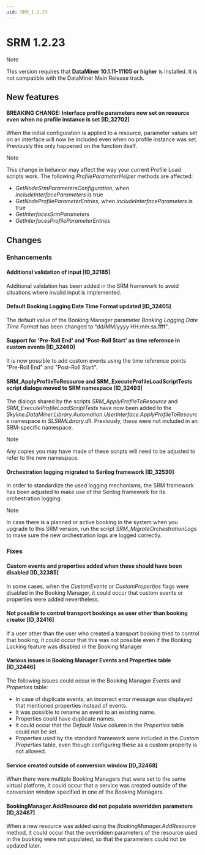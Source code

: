 ```yaml
---
uid: SRM_1.2.23
---
```


# SRM 1.2.23

> [!NOTE]
> This version requires that **DataMiner 10.1.11-11105 or higher** is installed. It is not compatible with the DataMiner Main Release track.

## New features

#### BREAKING CHANGE: Interface profile parameters now set on resource even when no profile instance is set \[ID_32702\]

When the initial configuration is applied to a resource, parameter values set on an interface will now be included even when no profile instance was set. Previously this only happened on the function itself.

> [!NOTE]
> This change in behavior may affect the way your current Profile Load scripts work. The following *ProfileParameterHelper* methods are affected:
>
> - *GetNodeSrmParametersConfiguration*, when *includeInterfaceParameters* is true
> - *GetNodeProfileParameterEntries*, when *includeInterfaceParameters* is true
> - *GetInterfacesSrmParameters*
> - *GetInterfacesProfileParameterEntries*

## Changes

### Enhancements

#### Additional validation of input \[ID_32185\]

Additional validation has been added in the SRM framework to avoid situations where invalid input is implemented.

#### Default Booking Logging Date Time Format updated \[ID_32405\]

The default value of the Booking Manager parameter *Booking Logging Date Time Format* has been changed to “dd/MM/yyyy HH:mm:ss.ffff".

#### Support for 'Pre-Roll End' and 'Post-Roll Start' as time reference in custom events \[ID_32460\]

It is now possible to add custom events using the time reference points "Pre-Roll End" and "Post-Roll Start".

#### SRM_ApplyProfileToResource and SRM_ExecuteProfileLoadScriptTests script dialogs moved to SRM namespace \[ID_32493\]

The dialogs shared by the scripts *SRM_ApplyProfileToResource* and *SRM_ExecuteProfileLoadScriptTests* have now been added to the *Skyline.DataMiner.Library.Automation.UserInterface.ApplyProfileToResource* namespace in *SLSRMLibrary.dll*. Previously, these were not included in an SRM-specific namespace.

> [!NOTE]
> Any copies you may have made of these scripts will need to be adjusted to refer to the new namespace.

#### Orchestration logging migrated to Serilog framework \[ID_32530\]

In order to standardize the used logging mechanisms, the SRM framework has been adjusted to make use of the Serilog framework for its orchestration logging.

> [!NOTE]
> In case there is a planned or active booking in the system when you upgrade to this SRM version, run the script *SRM_MigrateOrchestrationLogs* to make sure the new orchestration logs are logged correctly.

### Fixes

#### Custom events and properties added when these should have been disabled \[ID_32385\]

In some cases, when the *CustomEvents* or *CustomProperties* flags were disabled in the Booking Manager, it could occur that custom events or properties were added nevertheless.

#### Not possible to control transport bookings as user other than booking creator \[ID_32416\]

If a user other than the user who created a transport booking tried to control that booking, it could occur that this was not possible even if the Booking Locking feature was disabled in the Booking Manager

#### Various issues in Booking Manager Events and Properties table \[ID_32446\]

The following issues could occur in the Booking Manager *Events* and *Properties* table:

- In case of duplicate events, an incorrect error message was displayed that mentioned properties instead of events.
- It was possible to rename an event to an existing name.
- Properties could have duplicate names.
- It could occur that the *Default Value* column in the *Properties* table could not be set.
- Properties used by the standard framework were included in the *Custom Properties* table, even though configuring these as a custom property is not allowed.

#### Service created outside of conversion window \[ID_32468\]

When there were multiple Booking Managers that were set to the same virtual platform, it could occur that a service was created outside of the conversion window specified in one of the Booking Managers.

#### BookingManager.AddResource did not populate overridden parameters \[ID_32487\]

When a new resource was added using the *BookingManager.AddResource* method, it could occur that the overridden parameters of the resource used in the booking were not populated, so that the parameters could not be updated later.
